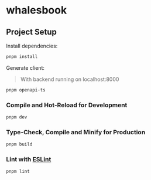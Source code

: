 # whalesbook


## Project Setup

Install dependencies:
```sh
pnpm install
```

Generate client:
> With backend running on localhost:8000
```sh
pnpm openapi-ts
```

### Compile and Hot-Reload for Development

```sh
pnpm dev
```

### Type-Check, Compile and Minify for Production

```sh
pnpm build
```

### Lint with [ESLint](https://eslint.org/)

```sh
pnpm lint
```
